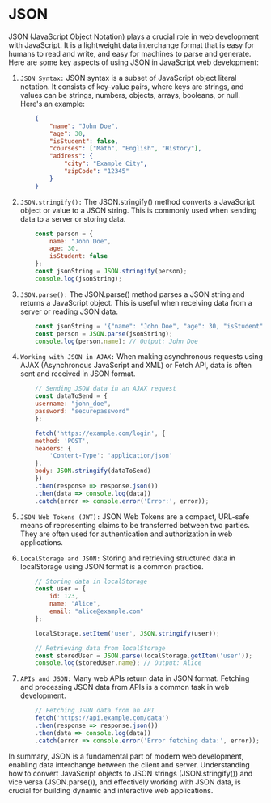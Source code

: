 # JSON

JSON (JavaScript Object Notation) plays a crucial role in web development with JavaScript. It is a lightweight data interchange format that is easy for humans to read and write, and easy for machines to parse and generate. Here are some key aspects of using JSON in JavaScript web development:

1. `JSON Syntax:`
JSON syntax is a subset of JavaScript object literal notation. It consists of key-value pairs, where keys are strings, and values can be strings, numbers, objects, arrays, booleans, or null. Here's an example:

    ```json
        {
            "name": "John Doe",
            "age": 30,
            "isStudent": false,
            "courses": ["Math", "English", "History"],
            "address": {
                "city": "Example City",
                "zipCode": "12345"
            }
        }
    ```

2. `JSON.stringify():`
The JSON.stringify() method converts a JavaScript object or value to a JSON string. This is commonly used when sending data to a server or storing data.

    ```javascript
        const person = {
            name: "John Doe",
            age: 30,
            isStudent: false
        };
        const jsonString = JSON.stringify(person);
        console.log(jsonString);
    ```

3. `JSON.parse():`
The JSON.parse() method parses a JSON string and returns a JavaScript object. This is useful when receiving data from a server or reading JSON data.

    ```javascript
        const jsonString = '{"name": "John Doe", "age": 30, "isStudent": false}';
        const person = JSON.parse(jsonString);
        console.log(person.name); // Output: John Doe
    ```

4. `Working with JSON in AJAX:`
When making asynchronous requests using AJAX (Asynchronous JavaScript and XML) or Fetch API, data is often sent and received in JSON format.

    ```javascript
        // Sending JSON data in an AJAX request
        const dataToSend = {
        username: "john_doe",
        password: "securepassword"
        };

        fetch('https://example.com/login', {
        method: 'POST',
        headers: {
            'Content-Type': 'application/json'
        },
        body: JSON.stringify(dataToSend)
        })
        .then(response => response.json())
        .then(data => console.log(data))
        .catch(error => console.error('Error:', error));
    ```

5. `JSON Web Tokens (JWT):`
JSON Web Tokens are a compact, URL-safe means of representing claims to be transferred between two parties. They are often used for authentication and authorization in web applications.

6. `LocalStorage and JSON:`
Storing and retrieving structured data in localStorage using JSON format is a common practice.

    ```javascript
        // Storing data in localStorage
        const user = {
            id: 123,
            name: "Alice",
            email: "alice@example.com"
        };

        localStorage.setItem('user', JSON.stringify(user));

        // Retrieving data from localStorage
        const storedUser = JSON.parse(localStorage.getItem('user'));
        console.log(storedUser.name); // Output: Alice
    ```

7. `APIs and JSON:`
Many web APIs return data in JSON format. Fetching and processing JSON data from APIs is a common task in web development.

    ```javascript
        // Fetching JSON data from an API
        fetch('https://api.example.com/data')
        .then(response => response.json())
        .then(data => console.log(data))
        .catch(error => console.error('Error fetching data:', error));
    ```

In summary, JSON is a fundamental part of modern web development, enabling data interchange between the client and server. Understanding how to convert JavaScript objects to JSON strings (JSON.stringify()) and vice versa (JSON.parse()), and effectively working with JSON data, is crucial for building dynamic and interactive web applications.
